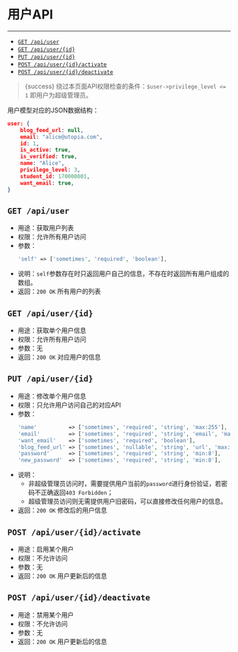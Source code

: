 # 用户API

---

- [`GET /api/user`](#u-1)
- [`GET /api/user/{id}`](#u-2)
- [`PUT /api/user/{id}`](#u-3)
- [`POST /api/user/{id}/activate`](#u-4)
- [`POST /api/user/{id}/deactivate`](#u-5)

> {success} 绕过本页面API权限检查的条件：`$user->privilege_level <= 1` 即用户为超级管理员。

用户模型对应的JSON数据结构：

```json
user: {
    blog_feed_url: null,
    email: "alice@utopia.com",
    id: 1,
    is_active: true,
    is_verified: true,
    name: "Alice",
    privilege_level: 3,
    student_id: 170000001,
    want_email: true,
}
```

<a name="u-1"></a>
## `GET /api/user`

- 用途：获取用户列表
- 权限：允许所有用户访问
- 参数：
  ```php
  'self' => ['sometimes', 'required', 'boolean'],
  ```
- 说明：`self`参数存在时只返回用户自己的信息，不存在时返回所有用户组成的数组。
- 返回：`200 OK` 所有用户的列表

<a name="u-2"></a>
## `GET /api/user/{id}`

- 用途：获取单个用户信息
- 权限：允许所有用户访问
- 参数：无
- 返回：`200 OK` 对应用户的信息

<a name="u-3"></a>
## `PUT /api/user/{id}`

- 用途：修改单个用户信息
- 权限：只允许用户访问自己的对应API
- 参数：
  ```php
  'name'          => ['sometimes', 'required', 'string', 'max:255'],
  'email'         => ['sometimes', 'required', 'string', 'email', 'max:255', Rule::unique('users')->ignore($user->id)],
  'want_email'    => ['sometimes', 'required', 'boolean'],
  'blog_feed_url' => ['sometimes', 'nullable', 'string', 'url', 'max:255', Rule::unique('users')->ignore($user->id)],
  'password'      => ['sometimes', 'required', 'string', 'min:8'],
  'new_password'  => ['sometimes', 'required', 'string', 'min:8'],
  ```
- 说明：
  - 非超级管理员访问时，需要提供用户当前的`password`进行身份验证，若密码不正确返回`403 Forbidden`；
  - 超级管理员访问则无需提供用户旧密码，可以直接修改任何用户的信息。
- 返回：`200 OK` 修改后的用户信息

<a name="u-4"></a>
## `POST /api/user/{id}/activate`

- 用途：启用某个用户
- 权限：不允许访问
- 参数：无
- 返回：`200 OK` 用户更新后的信息

<a name="u-5"></a>
## `POST /api/user/{id}/deactivate`

- 用途：禁用某个用户
- 权限：不允许访问
- 参数：无
- 返回：`200 OK` 用户更新后的信息